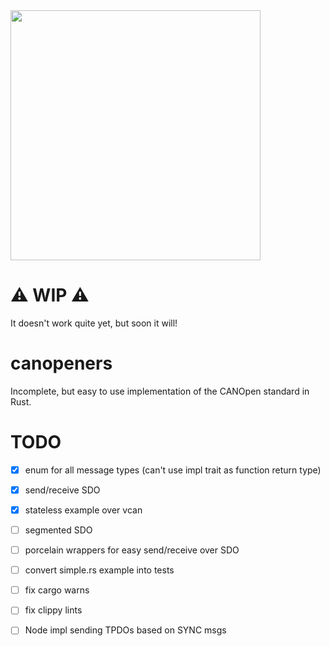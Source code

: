 <img src="https://github.com/b-camacho/canopeners/assets/12277070/5314c727-6eb5-41b3-92a5-2b2abaa504c3" width="400">

# ⚠️ WIP ⚠️
It doesn't work quite yet, but soon it will!

# canopeners
Incomplete, but easy to use implementation of the CANOpen standard in Rust.

# TODO
- [x] enum for all message types (can't use impl trait as function return type)
- [x] send/receive SDO
- [x] stateless example over vcan
- [ ] segmented SDO
- [ ] porcelain wrappers for easy send/receive over SDO
- [ ] convert simple.rs example into tests
- [ ] fix cargo warns
- [ ] fix clippy lints
- [ ] Node impl sending TPDOs based on SYNC msgs

